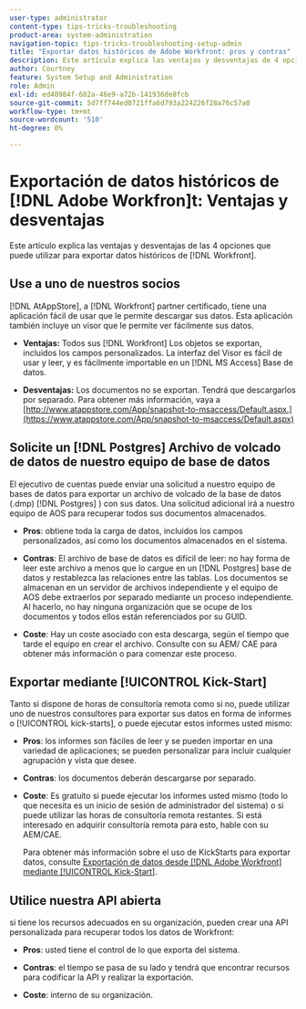 ```yaml
---
user-type: administrator
content-type: tips-tricks-troubleshooting
product-area: system-administration
navigation-topic: tips-tricks-troubleshooting-setup-admin
title: "Exportar datos históricos de Adobe Workfront: pros y contras"
description: Este artículo explica las ventajas y desventajas de 4 opciones que puede utilizar para exportar datos históricos de Workfront.
author: Courtney
feature: System Setup and Administration
role: Admin
exl-id: ed40984f-602a-46e9-a72b-141936de8fcb
source-git-commit: 5d7ff744ed0721ffa6d793a224226f28a76c57a0
workflow-type: tm+mt
source-wordcount: '510'
ht-degree: 0%

---
```


# Exportación de datos históricos de [!DNL Adobe Workfron]t: Ventajas y desventajas

Este artículo explica las ventajas y desventajas de las 4 opciones que puede utilizar para exportar datos históricos de [!DNL Workfront].

## Use a uno de nuestros socios

[!DNL AtAppStore], a [!DNL Workfront] partner certificado, tiene una aplicación fácil de usar que le permite descargar sus datos. Esta aplicación también incluye un visor que le permite ver fácilmente sus datos.

* **Ventajas:** Todos sus [!DNL Workfront] Los objetos se exportan, incluidos los campos personalizados. La interfaz del Visor es fácil de usar y leer, y es fácilmente importable en un [!DNL MS Access] Base de datos.

* **Desventajas:** Los documentos no se exportan. Tendrá que descargarlos por separado. Para obtener más información, vaya a [http://www.atappstore.com/App/snapshot-to-msaccess/Default.aspx.](https://www.atappstore.com/App/snapshot-to-msaccess/Default.aspx)

## Solicite un [!DNL Postgres] Archivo de volcado de datos de nuestro equipo de base de datos

El ejecutivo de cuentas puede enviar una solicitud a nuestro equipo de bases de datos para exportar un archivo de volcado de la base de datos (.dmp) [!DNL Postgres] ) con sus datos. Una solicitud adicional irá a nuestro equipo de AOS para recuperar todos sus documentos almacenados.

* **Pros**: obtiene toda la carga de datos, incluidos los campos personalizados, así como los documentos almacenados en el sistema.

* **Contras**: El archivo de base de datos es difícil de leer: no hay forma de leer este archivo a menos que lo cargue en un [!DNL Postgres] base de datos y restablezca las relaciones entre las tablas. Los documentos se almacenan en un servidor de archivos independiente y el equipo de AOS debe extraerlos por separado mediante un proceso independiente. Al hacerlo, no hay ninguna organización que se ocupe de los documentos y todos ellos están referenciados por su GUID.
* **Coste**: Hay un coste asociado con esta descarga, según el tiempo que tarde el equipo en crear el archivo. Consulte con su AEM/ CAE para obtener más información o para comenzar este proceso.

## Exportar mediante [!UICONTROL Kick-Start]

Tanto si dispone de horas de consultoría remota como si no, puede utilizar uno de nuestros consultores para exportar sus datos en forma de informes o [!UICONTROL kick-starts], o puede ejecutar estos informes usted mismo:

* **Pros**: los informes son fáciles de leer y se pueden importar en una variedad de aplicaciones; se pueden personalizar para incluir cualquier agrupación y vista que desee.

* **Contras**: los documentos deberán descargarse por separado.

* **Coste**: Es gratuito si puede ejecutar los informes usted mismo (todo lo que necesita es un inicio de sesión de administrador del sistema) o si puede utilizar las horas de consultoría remota restantes. Si está interesado en adquirir consultoría remota para esto, hable con su AEM/CAE.

  Para obtener más información sobre el uso de KickStarts para exportar datos, consulte [Exportación de datos desde [!DNL Adobe Workfront] mediante [!UICONTROL Kick-Start]](../../administration-and-setup/manage-workfront/using-kick-starts/export-data-from-wf-via-kick-starts.md).

## Utilice nuestra API abierta

si tiene los recursos adecuados en su organización, pueden crear una API personalizada para recuperar todos los datos de Workfront:

* **Pros**: usted tiene el control de lo que exporta del sistema.

* **Contras**: el tiempo se pasa de su lado y tendrá que encontrar recursos para codificar la API y realizar la exportación.

* **Coste**: interno de su organización.
